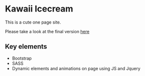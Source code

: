 # Kawaii Icecream

This is a cute one page site.

Please take a look at the final version [here](http://cookiesandwifi.ovh/kawaii-icecream/)



## Key elements

* Bootstrap
* SASS
* Dynamic elements and animations on page using JS and Jquery
